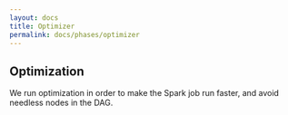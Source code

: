 ```yaml
---
layout: docs
title: Optimizer
permalink: docs/phases/optimizer
---
```


## Optimization

We run optimization in order to make the Spark job run faster, and avoid needless nodes in the DAG.